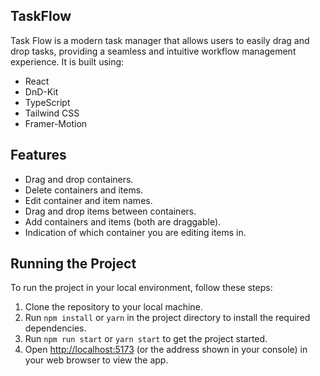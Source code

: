 ## TaskFlow

Task Flow is a modern task manager that allows users to easily drag and drop tasks, providing a seamless and intuitive workflow management experience. It is built using:

- React
- DnD-Kit
- TypeScript
- Tailwind CSS
- Framer-Motion

## Features

- Drag and drop containers.
- Delete containers and items.
- Edit container and item names.
- Drag and drop items between containers.
- Add containers and items (both are draggable).
- Indication of which container you are editing items in.

## Running the Project

To run the project in your local environment, follow these steps:

1. Clone the repository to your local machine.
2. Run `npm install` or `yarn` in the project directory to install the required dependencies.
3. Run `npm run start` or `yarn start` to get the project started.
4. Open [http://localhost:5173](http://localhost:5173) (or the address shown in your console) in your web browser to view the app.


